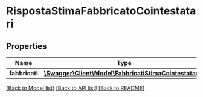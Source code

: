 # RispostaStimaFabbricatoCointestatari

## Properties
Name | Type | Description | Notes
------------ | ------------- | ------------- | -------------
**fabbricati** | [**\Swagger\Client\Model\FabbricatiStimaCointestatari[]**](FabbricatiStimaCointestatari.md) | Fabbricati | [optional] 

[[Back to Model list]](../README.md#documentation-for-models) [[Back to API list]](../README.md#documentation-for-api-endpoints) [[Back to README]](../README.md)


